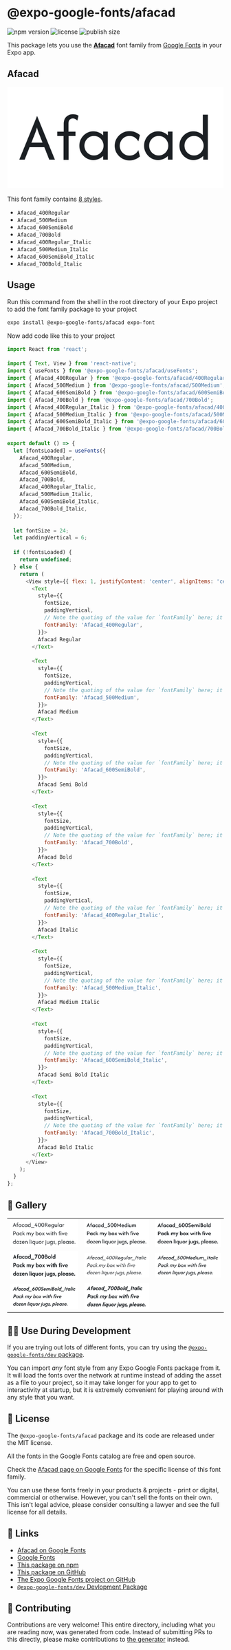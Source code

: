 # @expo-google-fonts/afacad

![npm version](https://flat.badgen.net/npm/v/@expo-google-fonts/afacad)
![license](https://flat.badgen.net/github/license/expo/google-fonts)
![publish size](https://flat.badgen.net/packagephobia/install/@expo-google-fonts/afacad)

This package lets you use the [**Afacad**](https://fonts.google.com/specimen/Afacad) font family from [Google Fonts](https://fonts.google.com/) in your Expo app.

## Afacad

![Afacad](./font-family.png)

This font family contains [8 styles](#-gallery).

- `Afacad_400Regular`
- `Afacad_500Medium`
- `Afacad_600SemiBold`
- `Afacad_700Bold`
- `Afacad_400Regular_Italic`
- `Afacad_500Medium_Italic`
- `Afacad_600SemiBold_Italic`
- `Afacad_700Bold_Italic`

## Usage

Run this command from the shell in the root directory of your Expo project to add the font family package to your project
```sh
expo install @expo-google-fonts/afacad expo-font
```

Now add code like this to your project
```js
import React from 'react';

import { Text, View } from 'react-native';
import { useFonts } from '@expo-google-fonts/afacad/useFonts';
import { Afacad_400Regular } from '@expo-google-fonts/afacad/400Regular';
import { Afacad_500Medium } from '@expo-google-fonts/afacad/500Medium';
import { Afacad_600SemiBold } from '@expo-google-fonts/afacad/600SemiBold';
import { Afacad_700Bold } from '@expo-google-fonts/afacad/700Bold';
import { Afacad_400Regular_Italic } from '@expo-google-fonts/afacad/400Regular_Italic';
import { Afacad_500Medium_Italic } from '@expo-google-fonts/afacad/500Medium_Italic';
import { Afacad_600SemiBold_Italic } from '@expo-google-fonts/afacad/600SemiBold_Italic';
import { Afacad_700Bold_Italic } from '@expo-google-fonts/afacad/700Bold_Italic';

export default () => {
  let [fontsLoaded] = useFonts({
    Afacad_400Regular,
    Afacad_500Medium,
    Afacad_600SemiBold,
    Afacad_700Bold,
    Afacad_400Regular_Italic,
    Afacad_500Medium_Italic,
    Afacad_600SemiBold_Italic,
    Afacad_700Bold_Italic,
  });

  let fontSize = 24;
  let paddingVertical = 6;

  if (!fontsLoaded) {
    return undefined;
  } else {
    return (
      <View style={{ flex: 1, justifyContent: 'center', alignItems: 'center' }}>
        <Text
          style={{
            fontSize,
            paddingVertical,
            // Note the quoting of the value for `fontFamily` here; it expects a string!
            fontFamily: 'Afacad_400Regular',
          }}>
          Afacad Regular
        </Text>

        <Text
          style={{
            fontSize,
            paddingVertical,
            // Note the quoting of the value for `fontFamily` here; it expects a string!
            fontFamily: 'Afacad_500Medium',
          }}>
          Afacad Medium
        </Text>

        <Text
          style={{
            fontSize,
            paddingVertical,
            // Note the quoting of the value for `fontFamily` here; it expects a string!
            fontFamily: 'Afacad_600SemiBold',
          }}>
          Afacad Semi Bold
        </Text>

        <Text
          style={{
            fontSize,
            paddingVertical,
            // Note the quoting of the value for `fontFamily` here; it expects a string!
            fontFamily: 'Afacad_700Bold',
          }}>
          Afacad Bold
        </Text>

        <Text
          style={{
            fontSize,
            paddingVertical,
            // Note the quoting of the value for `fontFamily` here; it expects a string!
            fontFamily: 'Afacad_400Regular_Italic',
          }}>
          Afacad Italic
        </Text>

        <Text
          style={{
            fontSize,
            paddingVertical,
            // Note the quoting of the value for `fontFamily` here; it expects a string!
            fontFamily: 'Afacad_500Medium_Italic',
          }}>
          Afacad Medium Italic
        </Text>

        <Text
          style={{
            fontSize,
            paddingVertical,
            // Note the quoting of the value for `fontFamily` here; it expects a string!
            fontFamily: 'Afacad_600SemiBold_Italic',
          }}>
          Afacad Semi Bold Italic
        </Text>

        <Text
          style={{
            fontSize,
            paddingVertical,
            // Note the quoting of the value for `fontFamily` here; it expects a string!
            fontFamily: 'Afacad_700Bold_Italic',
          }}>
          Afacad Bold Italic
        </Text>
      </View>
    );
  }
};

```

## 🔡 Gallery


||||
|-|-|-|
|![Afacad_400Regular](.//400Regular/Afacad_400Regular.ttf.png)|![Afacad_500Medium](.//500Medium/Afacad_500Medium.ttf.png)|![Afacad_600SemiBold](.//600SemiBold/Afacad_600SemiBold.ttf.png)||
|![Afacad_700Bold](.//700Bold/Afacad_700Bold.ttf.png)|![Afacad_400Regular_Italic](.//400Regular_Italic/Afacad_400Regular_Italic.ttf.png)|![Afacad_500Medium_Italic](.//500Medium_Italic/Afacad_500Medium_Italic.ttf.png)||
|![Afacad_600SemiBold_Italic](.//600SemiBold_Italic/Afacad_600SemiBold_Italic.ttf.png)|![Afacad_700Bold_Italic](.//700Bold_Italic/Afacad_700Bold_Italic.ttf.png)|||


## 👩‍💻 Use During Development

If you are trying out lots of different fonts, you can try using the [`@expo-google-fonts/dev` package](https://github.com/freeboub/google-fonts/tree/master/font-packages/dev#readme).

You can import *any* font style from any Expo Google Fonts package from it. It will load the fonts
over the network at runtime instead of adding the asset as a file to your project, so it may take longer
for your app to get to interactivity at startup, but it is extremely convenient
for playing around with any style that you want.

## 📖 License

The `@expo-google-fonts/afacad` package and its code are released under the MIT license.

All the fonts in the Google Fonts catalog are free and open source.

Check the [Afacad page on Google Fonts](https://fonts.google.com/specimen/Afacad) for the specific license of this font family.

You can use these fonts freely in your products & projects - print or digital, commercial or otherwise. However, you can't sell the fonts on their own. This isn't legal advice, please consider consulting a lawyer and see the full license for all details.

## 🔗 Links

- [Afacad on Google Fonts](https://fonts.google.com/specimen/Afacad)
- [Google Fonts](https://fonts.google.com/)
- [This package on npm](https://www.npmjs.com/package/@expo-google-fonts/afacad)
- [This package on GitHub](https://github.com/freeboub/google-fonts/tree/master/font-packages/afacad)
- [The Expo Google Fonts project on GitHub](https://github.com/freeboub/google-fonts)
- [`@expo-google-fonts/dev` Devlopment Package](https://github.com/freeboub/google-fonts/tree/master/font-packages/dev)

## 🤝 Contributing

Contributions are very welcome! This entire directory, including what you are reading now, was generated from code. Instead of submitting PRs to this directly, please make contributions to [the generator](https://github.com/freeboub/google-fonts/tree/master/packages/generator) instead.
